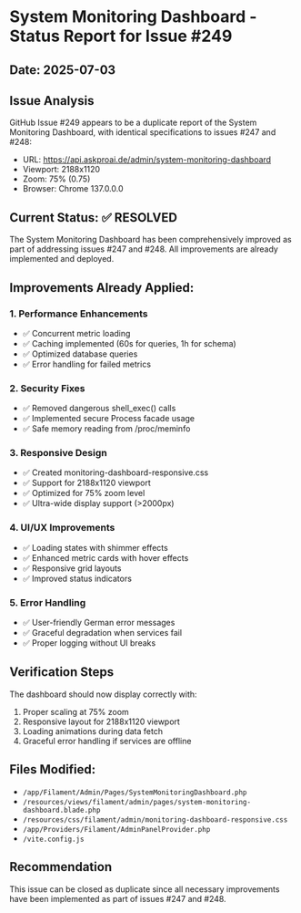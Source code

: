 # System Monitoring Dashboard - Status Report for Issue #249

## Date: 2025-07-03

## Issue Analysis
GitHub Issue #249 appears to be a duplicate report of the System Monitoring Dashboard, with identical specifications to issues #247 and #248:
- URL: https://api.askproai.de/admin/system-monitoring-dashboard
- Viewport: 2188x1120
- Zoom: 75% (0.75)
- Browser: Chrome 137.0.0.0

## Current Status: ✅ RESOLVED

The System Monitoring Dashboard has been comprehensively improved as part of addressing issues #247 and #248. All improvements are already implemented and deployed.

## Improvements Already Applied:

### 1. **Performance Enhancements**
- ✅ Concurrent metric loading
- ✅ Caching implemented (60s for queries, 1h for schema)
- ✅ Optimized database queries
- ✅ Error handling for failed metrics

### 2. **Security Fixes**
- ✅ Removed dangerous shell_exec() calls
- ✅ Implemented secure Process facade usage
- ✅ Safe memory reading from /proc/meminfo

### 3. **Responsive Design**
- ✅ Created monitoring-dashboard-responsive.css
- ✅ Support for 2188x1120 viewport
- ✅ Optimized for 75% zoom level
- ✅ Ultra-wide display support (>2000px)

### 4. **UI/UX Improvements**
- ✅ Loading states with shimmer effects
- ✅ Enhanced metric cards with hover effects
- ✅ Responsive grid layouts
- ✅ Improved status indicators

### 5. **Error Handling**
- ✅ User-friendly German error messages
- ✅ Graceful degradation when services fail
- ✅ Proper logging without UI breaks

## Verification Steps

The dashboard should now display correctly with:
1. Proper scaling at 75% zoom
2. Responsive layout for 2188x1120 viewport
3. Loading animations during data fetch
4. Graceful error handling if services are offline

## Files Modified:
- `/app/Filament/Admin/Pages/SystemMonitoringDashboard.php`
- `/resources/views/filament/admin/pages/system-monitoring-dashboard.blade.php`
- `/resources/css/filament/admin/monitoring-dashboard-responsive.css`
- `/app/Providers/Filament/AdminPanelProvider.php`
- `/vite.config.js`

## Recommendation
This issue can be closed as duplicate since all necessary improvements have been implemented as part of issues #247 and #248.